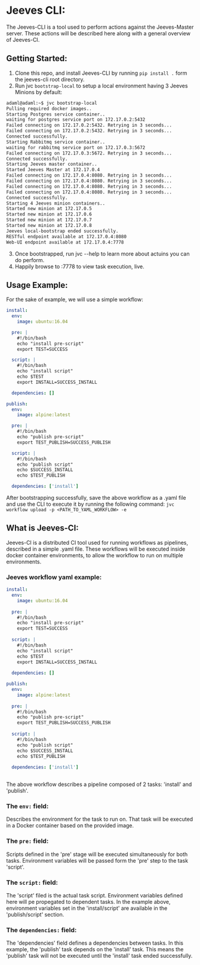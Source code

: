 # Jeeves CLI:

The Jeeves-CLI is a tool used to perform actions against the Jeeves-Master server. These actions will be described
here along with a general overview of Jeeves-CI.

## Getting Started:
1. Clone this repo, and install Jeeves-CLI by running `pip install .` form the jeeves-cli root directory.
2. Run jvc `bootstrap-local` to setup a local environment having 3 Jeeves Minions by default:
``` sh
adaml@adaml:~$ jvc bootstrap-local
Pulling required docker images..
Starting Postgres service container..
waiting for postgres service port on 172.17.0.2:5432
Failed connecting on 172.17.0.2:5432. Retrying in 3 seconds...
Failed connecting on 172.17.0.2:5432. Retrying in 3 seconds...
Connected successfully.
Starting Rabbitmq service container..
waiting for rabbitmq service port on 172.17.0.3:5672
Failed connecting on 172.17.0.3:5672. Retrying in 3 seconds...
Connected successfully.
Starting Jeeves master container..
Started Jeeves Master at 172.17.0.4
Failed connecting on 172.17.0.4:8080. Retrying in 3 seconds...
Failed connecting on 172.17.0.4:8080. Retrying in 3 seconds...
Failed connecting on 172.17.0.4:8080. Retrying in 3 seconds...
Failed connecting on 172.17.0.4:8080. Retrying in 3 seconds...
Connected successfully.
Starting 4 Jeeves minion containers..
Started new minion at 172.17.0.5
Started new minion at 172.17.0.6
Started new minion at 172.17.0.7
Started new minion at 172.17.0.8
Jeeves local-bootstrap ended successfully.
RESTful endpoint available at 172.17.0.4:8080
Web-UI endpoint available at 172.17.0.4:7778

```
3. Once bootstrapped, run jvc --help to learn more about actuins you can do perform.
4. Happily browse to <Jeeves-Master-IP>:7778 to view task execution, live.

## Usage Example:
For the sake of example, we will use a simple workflow:
```yaml
install:
  env:
    image: ubuntu:16.04

  pre: |
    #!/bin/bash
    echo "install pre-script"
    export TEST=SUCCESS

  script: |
    #!/bin/bash
    echo "install script"
    echo $TEST
    export INSTALL=SUCCESS_INSTALL

  dependencies: []

publish:
  env:
    image: alpine:latest

  pre: |
    #!/bin/bash
    echo "publish pre-script"
    export TEST_PUBLISH=SUCCESS_PUBLISH

  script: |
    #!/bin/bash
    echo "publish script"
    echo $SUCCESS_INSTALL
    echo $TEST_PUBLISH

  dependencies: ['install']

```


After bootstrapping successfully, save the above workflow as a .yaml file and use the CLI to execute it by running the following command:
`jvc workflow upload -p <PATH_TO_YAML_WORKFLOW> -e `



## What is Jeeves-CI:
Jeeves-CI is a distributed CI tool used for running workflows as pipelines, described in a simple .yaml file. 
These workflows will be executed inside docker container environments, to allow the workflow to run on multiple environments.

### Jeeves workflow yaml example:
```yaml
install:
  env:
    image: ubuntu:16.04
    
  pre: |
    #!/bin/bash
    echo "install pre-script"
    export TEST=SUCCESS
    
  script: |
    #!/bin/bash
    echo "install script"
    echo $TEST
    export INSTALL=SUCCESS_INSTALL
    
  dependencies: []

publish:
  env:
    image: alpine:latest
    
  pre: |
    #!/bin/bash
    echo "publish pre-script"
    export TEST_PUBLISH=SUCCESS_PUBLISH
    
  script: |
    #!/bin/bash
    echo "publish script"
    echo $SUCCESS_INSTALL
    echo $TEST_PUBLISH
    
  dependencies: ['install']
  
```
The above workflow describes a pipeline composed of 2 tasks: 'install' and 'publish'.
### The `env:` field:
Describes the environment for the task to run on. That task will be executed in a Docker container based on the provided image.
### The `pre:` field:
Scripts defined in the 'pre' stage will be executed simultaneously for both tasks.
Environment variables will be passed form the 'pre' step to the task 'script'.

### The `script:` field:
The 'script' filed is the actual task script. Environment variables defined here will pe propegated to dependent tasks. 
In the example above, environment variables set in the 'install/script' are available in the 'publish/script' section.

### The `dependencies:` field:
The 'dependencies' field defines a dependencies between tasks.
In this example, the 'publish' task depends on the 'install' task. 
This means the 'publish' task will not be executed until the 'install' task ended successfully.



<!-- ## Why Jeeves-CI? Why? -->

<!-- Well, some say it's just a per mature CI tool that offers no real benefits compared to the standard Jenkins CI. -->
<!-- But Jeeves-CI is not a replacement for Jenkins, but rather a tool to be used by developers, to run tasks such as test, to builds -->
<!-- or similar. It would be better to view Jeeves-CI as an alternative to Travis-CI, with the following benifits: -->
<!-- 1. Jeeves-CI can be run locally (provided docker is installed locally) - This means no waiting in the queue for hours, waiting  -->
<!-- for results, holding up the development pipeline. -->

<!-- So without further adu, -->
<!-- * Bootstrap-Local: Setup a local jeeves environment running inside docker containers. -->
<!-- * -->